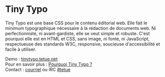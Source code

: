 Tiny Typo
=========

Tiny Typo est une base CSS pour le contenu éditorial web. Elle fait le minimum typographique nécessaire à la rédaction de documents web. Ni perfectionniste, ni avant-gardiste, elle se veut simple et robuste. C'est pourquoi elle est en HTML et CSS, sans image, ni fonte, ni JavaScript, respectueuse des standards W3C, responsive, soucieuse d'accessibilité et facile à utiliser.

Demo : [tinytypo.tetue.net](http://tinytypo.tetue.net)  
Pour en savoir plus : [Pourquoi Tiny Typo ?](http://romy.tetue.net/pourquoi-tiny-typo)  
Contact : [courriel](http://romy.tetue.net/contact) ou IRC [#tetue](irc://irc.freenode.net/tetue)